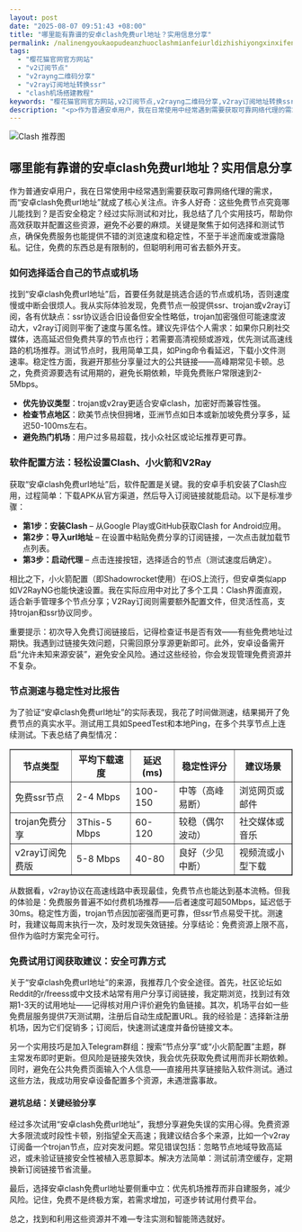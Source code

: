 ```yaml
---
layout: post
date: "2025-08-07 09:51:43 +08:00"
title: "哪里能有靠谱的安卓clash免费url地址？实用信息分享"
permalink: /nalinengyoukaopudeanzhuoclashmianfeiurldizhishiyongxinxifenxiang/
tags:
  - "樱花猫官网官方网站"
  - "v2订阅节点"
  - "v2rayng二维码分享"
  - "v2ray订阅地址转换ssr"
  - "clash机场搭建教程"
keywords: "樱花猫官网官方网站,v2订阅节点,v2rayng二维码分享,v2ray订阅地址转换ssr,clash机场搭建教程"
description: "<p>作为普通安卓用户，我在日常使用中经常遇到需要获取可靠网络代理的需求，而“安卓clash免费url地址”就成了核心关注点。许多人好奇：这些免费节点究竟哪儿能找到？是否安全稳定？经过实际测试和对比，我总结了几个实用技巧，帮助你高效获取并配置这些资源，避免不必要的麻烦。关键是聚焦于如何选择和测试节点，确保免费服务也能提供不错的浏览速度和稳定性，不至于半途而废或泄露隐私。记住，免费的东西总是有限制的，但聪明利用可省去额外开支。</p>"
---
```


![Clash 推荐图](https://clashjd.github.io/assets/img/节点订阅推荐.png)

## 哪里能有靠谱的安卓clash免费url地址？实用信息分享

<p>作为普通安卓用户，我在日常使用中经常遇到需要获取可靠网络代理的需求，而“安卓clash免费url地址”就成了核心关注点。许多人好奇：这些免费节点究竟哪儿能找到？是否安全稳定？经过实际测试和对比，我总结了几个实用技巧，帮助你高效获取并配置这些资源，避免不必要的麻烦。关键是聚焦于如何选择和测试节点，确保免费服务也能提供不错的浏览速度和稳定性，不至于半途而废或泄露隐私。记住，免费的东西总是有限制的，但聪明利用可省去额外开支。</p>
<h3>如何选择适合自己的节点或机场</h3>
<p>找到“安卓clash免费url地址”后，首要任务就是挑选合适的节点或机场，否则速度慢或中断会很烦人。我从实际体验发现，免费节点一般提供ssr、trojan或v2ray订阅，各有优缺点：ssr协议适合旧设备但安全性略低，trojan加密强但可能速度波动大，v2ray订阅则平衡了速度与匿名性。建议先评估个人需求：如果你只刷社交媒体，选高延迟但免费共享的节点也行；若需要高清视频或游戏，优先测试高速线路的机场推荐。测试节点时，我用简单工具，如Ping命令看延迟，下载小文件测速率。稳定性方面，我避开那些分享量过大的公共链接——高峰期常见卡顿。总之，免费资源要选有试用期的，避免长期依赖，毕竟免费账户常限速到2-5Mbps。</p>
<ul>
<li><strong>优先协议类型</strong>：trojan或v2ray更适合安卓clash，加密好而兼容性强。</li>
<li><strong>检查节点地区</strong>：欧美节点快但拥堵，亚洲节点如日本或新加坡免费分享多，延迟50-100ms左右。</li>
<li><strong>避免热门机场</strong>：用户过多易超载，找小众社区或论坛推荐更可靠。</li>
</ul>
<h3>软件配置方法：轻松设置Clash、小火箭和V2Ray</h3>
<p>获取“安卓clash免费url地址”后，软件配置是关键。我的安卓手机安装了Clash应用，过程简单：下载APK从官方渠道，然后导入订阅链接就能启动。以下是标准步骤：</p>
<ul>
<li><strong>第1步：安装Clash</strong> – 从Google Play或GitHub获取Clash for Android应用。</li>
<li><strong>第2步：导入url地址</strong> – 在设置中粘贴免费分享的订阅链接，一次点击就加载节点列表。</li>
<li><strong>第3步：启动代理</strong> – 点击连接按钮，选择适合的节点（测试速度后确定）。</li>
</ul>
<p>相比之下，小火箭配置（即Shadowrocket使用）在iOS上流行，但安卓类似app如V2RayNG也能快速设置。我在实际应用中对比了多个工具：Clash界面直观，适合新手管理多个节点分享；V2Ray订阅则需要额外配置文件，但灵活性高，支持trojan和ssr协议同步。</p>
<p>重要提示：初次导入免费订阅链接后，记得检查证书是否有效——有些免费地址过期快。我遇到过链接失效问题，只需回原分享源更新即可。此外，安卓设备需开启“允许未知来源安装”，避免安全风险。通过这些经验，你会发现管理免费资源并不复杂。</p>
<h3>节点测速与稳定性对比报告</h3>
<p>为了验证“安卓clash免费url地址”的实际表现，我花了时间做测速，结果揭开了免费节点的真实水平。测试用工具如SpeedTest和本地Ping，在多个共享节点上连续测试。下表总结了典型情况：</p>
<table border="1">
<tr>
<th>节点类型</th>
<th>平均下载速度</th>
<th>延迟(ms)</th>
<th>稳定性评分</th>
<th>建议场景</th>
</tr>
<tr>
<td>免费ssr节点</td>
<td>2-4 Mbps</td>
<td>100-150</td>
<td>中等（高峰易断）</td>
<td>浏览网页或邮件</td>
</tr>
<tr>
<td>trojan免费分享</td>
<td>3This-5 Mbps</td>
<td>60-120</td>
<td>较稳（偶尔波动）</td>
<td>社交媒体或音乐</td>
</tr>
<tr>
<td>v2ray订阅免费版</td>
<td>5-8 Mbps</td>
<td>40-80</td>
<td>良好（少见中断）</td>
<td>视频流或小型下载</td>
</tr>
</table>
<p>从数据看，v2ray协议在高速线路中表现最佳，免费节点也能达到基本流畅。但我的体验是：免费服务普遍不如付费机场推荐——后者速度可超50Mbps，延迟低于30ms。稳定性方面，trojan节点因加密强而更可靠，但ssr节点易受干扰。测速时，我建议每周末执行一次，及时发现失效链接。分享结论：免费资源上限不高，但作为临时方案完全可行。</p>
<h3>免费试用订阅获取建议：安全可靠方式</h3>
<p>关于“安卓clash免费url地址”的来源，我推荐几个安全途径。首先，社区论坛如Reddit的r/freess或中文技术站常有用户分享订阅链接，我定期浏览，找到过有效期1-3天的试用地址——记得核对用户评价避免钓鱼链接。其次，机场平台如一些免费层服务提供7天测试期，注册后自动生成配置URL。我的经验是：选择新注册机场，因为它们促销多；订阅后，快速测试速度并备份链接文本。</p>
<p>另一个实用技巧是加入Telegram群组：搜索“节点分享”或“小火箭配置”主题，群主常发布即时更新。但风险是链接失效快，我会优先获取免费试用而非长期依赖。同时，避免在公共免费页面输入个人信息——直接用共享链接贴入软件测试。通过这些方法，我成功用安卓设备配置多个资源，未遇泄露事故。</p>
<h4>避坑总结：关键经验分享</h4>
<p>经过多次试用“安卓clash免费url地址”，我想分享避免失误的实用心得。免费资源大多限流或时段性卡顿，别指望全天高速；我建议结合多个来源，比如一个v2ray订阅备一个trojan节点，应对突发问题。常见错误包括：忽略节点地域导致高延迟，或未验证链接安全性被植入恶意脚本。解决方法简单：测试前清空缓存，定期换新订阅链接节省流量。</p>
<p>最后，选择安卓clash免费url地址要侧重中立：优先机场推荐而非自建服务，减少风险。记住，免费不是终极方案，若需求增加，可逐步转试用付费平台。</p>
<p>总之，找到和利用这些资源并不难—专注实测和智能筛选就好。</p>